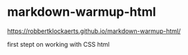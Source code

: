 # markdown-warmup-html

https://robbertklockaerts.github.io/markdown-warmup-html/


first stept on working with CSS html
